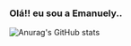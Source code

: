 ### Olá!! eu sou a Emanuely..

![Anurag's GitHub stats](https://github-readme-stats.vercel.app/api?username=naiynull&show_icons=true&theme=highcontrast)
